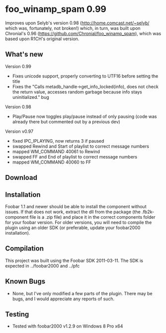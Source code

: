 foo_winamp_spam 0.99
=======================

Improves upon Selyb's version 0.98 (http://home.comcast.net/~selyb/ which was, fortunately, not broken!) which, in turn, was built upon Chronial's 0.96 (https://github.com/Chronial/foo_winamp_spam), which was based upon R1CH's original version.

What's new
----------
Version 0.99
* Fixes unicode support, properly converting to UTF16 before setting the title
* Fixes the "Calls metadb_handle->get_info_locked(info), does not check the return value, accesses random garbage because info stays uninitialized." bug

Version 0.98

* Play/Pause now toggles play/pause instead of only pausing (code was already there but commented out by a previous dev)

Version v0.97

* fixed IPC_IPLAYING, now returns 3 if paused
* swapped Rewind and Start of playlist to correct message numbers
* mapped WM_COMMAND 40061 to Rewind
* swapped FF and End of playlist to correct message numbers
* mapped WM_COMMAND 40060 to FF

Download
--------

Installation
------------
Foobar 1.1 and newer should be able to install the component without issues. 
If that does not work, extract the dll from the package (the .fb2k-component file is a .zip file) and place it in the correct components folder for your foobar version.
For older versions, you will need to compile the plugin using an older SDK (or preferable, update your foobar2000 installation).

Compilation
-----------
This project was built using the Foobar SDK 2011-03-11.
The SDK is expected in ../foobar2000 and ../pfc

Known Bugs
----------
* None, but I've only modified a few parts of the plugin. There may be bugs, and I would appreciate any reports of such.

Testing
-------
* Tested with foobar2000 v1.2.9 on Windows 8 Pro x64